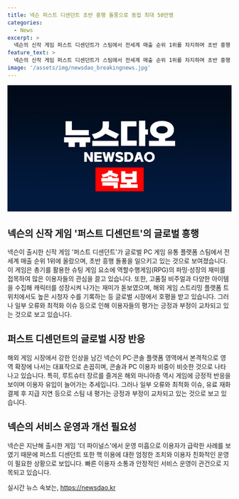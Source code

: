 ```yaml
---
title: 넥슨 퍼스트 디센던트 초반 흥행 돌풍으로 동접 최대 50만명
categories:
  - News
excerpt: >
  넥슨의 신작 게임 퍼스트 디센던트가 스팀에서 전세계 매출 순위 1위를 차지하며 초반 흥행 돌풍을 일으키고 있다. 이 게임은 총기를 활용한 슈팅 게임과 역할수행게임(RPG)의 요소를 결합해, 높은 인기를 끌고 있다. 또한, 고품질 비주얼과 협력 플레이, 다양한 아이템 수집 등으로 많은 이용자들의 호응을 얻고 있으며, 해외에서도 큰 관심을 받고 있다. 하지만 일부 오류와 유료 재화 결제 후 지급 지연 등으로 평가가 복합적이며, 이용자 소통과 서비스 운영에 대한 안정성이 관건으로 지적되고 있다.
feature_text: >
  넥슨의 신작 게임 퍼스트 디센던트가 스팀에서 전세계 매출 순위 1위를 차지하며 초반 흥행 돌풍을 일으키고 있다. 이 게임은 총기를 활용한 슈팅 게임과 역할수행게임(RPG)의 요소를 결합해, 높은 인기를 끌고 있다. 또한, 고품질 비주얼과 협력 플레이, 다양한 아이템 수집 등으로 많은 이용자들의 호응을 얻고 있으며, 해외에서도 큰 관심을 받고 있다. 하지만 일부 오류와 유료 재화 결제 후 지급 지연 등으로 평가가 복합적이며, 이용자 소통과 서비스 운영에 대한 안정성이 관건으로 지적되고 있다.
image: '/assets/img/newsdao_breakingnews.jpg'
---
```


<p><img src="/assets/img/newsdao_breakingnews.jpg" alt="implanttips 속보" /></p>

<h2 data-ke-size="size26">넥슨의 신작 게임 '퍼스트 디센던트'의 글로벌 흥행</h2>

<p data-ke-size="size16">넥슨이 출시한 신작 게임 '퍼스트 디센던트'가 글로벌 PC 게임 유통 플랫폼 스팀에서 전세계 매출 순위 1위에 올랐으며, 초반 흥행 돌풍을 일으키고 있는 것으로 보여졌습니다. 이 게임은 총기를 활용한 슈팅 게임 요소에 역할수행게임(RPG)의 파밍·성장의 재미를 접목하여 많은 이용자들의 관심을 끌고 있습니다. 또한, 고품질 비주얼과 다양한 아이템을 수집해 캐릭터를 성장시켜 나가는 재미가 돋보였으며, 해외 게임 스트리밍 플랫폼 트위치에서도 높은 시청자 수를 기록하는 등 글로벌 시장에서 호평을 받고 있습니다. 그러나 일부 오류와 최적화 이슈 등으로 인해 이용자들의 평가는 긍정과 부정이 교차되고 있는 것으로 보고 있습니다.</p>

<h2 data-ke-size="size26">퍼스트 디센던트의 글로벌 시장 반응</h2>

<p data-ke-size="size16">해외 게임 시장에서 강한 인상을 남긴 넥슨이 PC·콘솔 플랫폼 영역에서 본격적으로 영역 확장에 나서는 대표작으로 손꼽히며, 콘솔과 PC 이용자 비중이 비슷한 것으로 나타나고 있습니다. 특히, 루트슈터 장르를 즐겨온 해외 마니아층 역시 게임에 긍정적 반응을 보이며 이용자 유입이 늘어가는 추세입니다. 그러나 일부 오류와 최적화 이슈, 유료 재화 결제 후 지급 지연 등으로 스팀 내 평가는 긍정과 부정이 교차되고 있는 것으로 보고 있습니다.</p>

<h2 data-ke-size="size26">넥슨의 서비스 운영과 개선 필요성</h2>

<p data-ke-size="size16">넥슨은 지난해 출시한 게임 '더 파이널스'에서 운영 미흡으로 이용자가 급락한 사례를 보였기 때문에 퍼스트 디센던트 또한 핵 이용에 대한 엄정한 조치와 이용자 친화적인 운영이 필요한 상황으로 보입니다. 빠른 이용자 소통과 안정적인 서비스 운영이 관건으로 지목되고 있습니다.</p>
실시간 뉴스 속보는, <a href="https://newsdao.kr" rel="dofollow">https://newsdao.kr</a>


